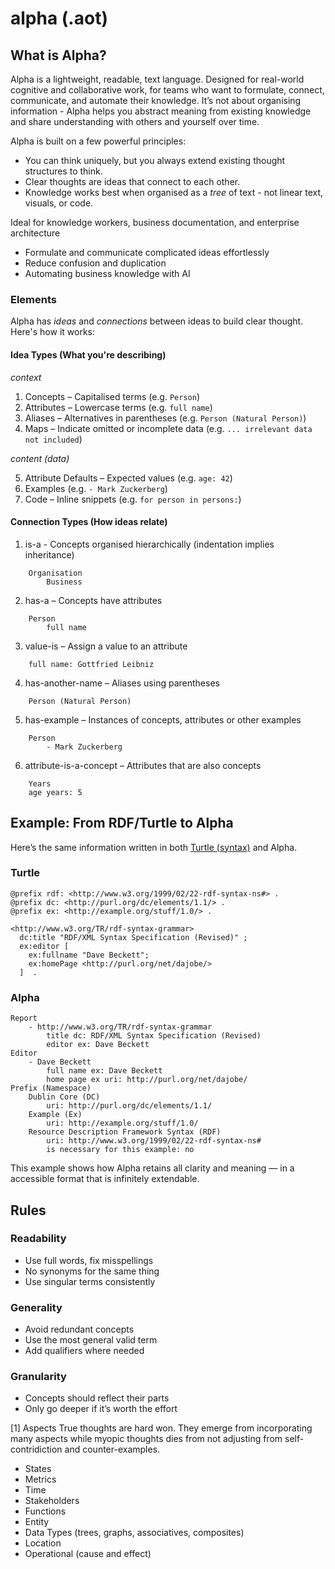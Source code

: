 # alpha (.aot)

## What is Alpha?

Alpha is a lightweight, readable, text language. Designed for real-world cognitive and collaborative work, for teams who want to formulate, connect, communicate, and automate their knowledge. It’s not about organising information - Alpha helps you abstract meaning from existing knowledge and share understanding with others and yourself over time.

Alpha is built on a few powerful principles:
- You can think uniquely, but you always extend existing thought structures to think.
- Clear thoughts are ideas that connect to each other.
- Knowledge works best when organised as a *tree* of text - not linear text, visuals, or code.

Ideal for knowledge workers, business documentation, and enterprise architecture
- Formulate and communicate complicated ideas effortlessly
- Reduce confusion and duplication
- Automating business knowledge with AI

### Elements

Alpha has *ideas* and *connections* between ideas to build clear thought. Here's how it works:

#### Idea Types (What you're describing)

*context*

1. Concepts – Capitalised terms (e.g. `Person`)
2. Attributes – Lowercase terms (e.g. `full name`)
3. Aliases – Alternatives in parentheses (e.g. `Person (Natural Person)`)
4. Maps – Indicate omitted or incomplete data (e.g. `... irrelevant data not included`)

*content (data)*

5. Attribute Defaults – Expected values (e.g. `age: 42`)
6. Examples (e.g. `- Mark Zuckerberg`)
7. Code – Inline snippets (e.g. `for person in persons:`)

#### Connection Types (How ideas relate)

1. is-a - Concepts organised hierarchically (indentation implies inheritance)

```
    Organisation
        Business
```
2. has-a – Concepts have attributes

```
    Person
        full name
```
3. value-is – Assign a value to an attribute

```
    full name: Gottfried Leibniz
```
4. has-another-name – Aliases using parentheses

```
    Person (Natural Person)
```
5. has-example – Instances of concepts, attributes or other examples
```
    Person
        - Mark Zuckerberg
```
6. attribute-is-a-concept – Attributes that are also concepts

```
    Years
    age years: 5
```
## Example: From RDF/Turtle to Alpha

Here’s the same information written in both  [Turtle (syntax)](https://en.wikipedia.org/wiki/Turtle_(syntax)) and Alpha.

### Turtle

```
@prefix rdf: <http://www.w3.org/1999/02/22-rdf-syntax-ns#> .
@prefix dc: <http://purl.org/dc/elements/1.1/> .
@prefix ex: <http://example.org/stuff/1.0/> .

<http://www.w3.org/TR/rdf-syntax-grammar>
  dc:title "RDF/XML Syntax Specification (Revised)" ;
  ex:editor [
    ex:fullname "Dave Beckett";
    ex:homePage <http://purl.org/net/dajobe/>
  ]  .
```
### Alpha

```
Report
    - http://www.w3.org/TR/rdf-syntax-grammar
        title dc: RDF/XML Syntax Specification (Revised)
        editor ex: Dave Beckett
Editor
    - Dave Beckett
        full name ex: Dave Beckett
        home page ex uri: http://purl.org/net/dajobe/
Prefix (Namespace)
    Dublin Core (DC)
        uri: http://purl.org/dc/elements/1.1/
    Example (Ex)
        uri: http://example.org/stuff/1.0/
    Resource Description Framework Syntax (RDF)
        uri: http://www.w3.org/1999/02/22-rdf-syntax-ns#
        is necessary for this example: no
```

This example shows how Alpha retains all clarity and meaning — in a accessible format that is infinitely extendable.

## Rules

### Readability
- Use full words, fix misspellings
- No synonyms for the same thing
- Use singular terms consistently

### Generality
- Avoid redundant concepts
- Use the most general valid term
- Add qualifiers where needed

### Granularity
- Concepts should reflect their parts
- Only go deeper if it’s worth the effort

[1] Aspects
True thoughts are hard won. They emerge from incorporating many aspects while myopic thoughts dies from not adjusting from self-contridiction and counter-examples.

- States
- Metrics
- Time
- Stakeholders
- Functions
- Entity
- Data Types (trees, graphs, associatives, composites)
- Location
- Operational (cause and effect)
